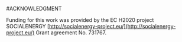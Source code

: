 #ACKNOWLEDGMENT

Funding for this work was provided by the EC H2020 project SOCIALENERGY [http://socialenergy-project.eu/](http://socialenergy-project.eu/) Grant  agreement  No.  731767.